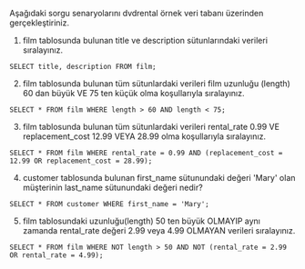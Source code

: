 Aşağıdaki sorgu senaryolarını dvdrental örnek veri tabanı üzerinden gerçekleştiriniz.

1) film tablosunda bulunan title ve description sütunlarındaki verileri sıralayınız.
```
SELECT title, description FROM film;
```
2) film tablosunda bulunan tüm sütunlardaki verileri film uzunluğu (length) 60 dan büyük VE 75 ten küçük olma koşullarıyla sıralayınız.
```
SELECT * FROM film WHERE length > 60 AND length < 75;
```
3) film tablosunda bulunan tüm sütunlardaki verileri rental_rate 0.99 VE replacement_cost 12.99 VEYA 28.99 olma koşullarıyla sıralayınız.
```
SELECT * FROM film WHERE rental_rate = 0.99 AND (replacement_cost = 12.99 OR replacement_cost = 28.99);
```
4) customer tablosunda bulunan first_name sütunundaki değeri 'Mary' olan müşterinin last_name sütunundaki değeri nedir?
```
SELECT * FROM customer WHERE first_name = 'Mary';
```
5) film tablosundaki uzunluğu(length) 50 ten büyük OLMAYIP aynı zamanda rental_rate değeri 2.99 veya 4.99 OLMAYAN verileri sıralayınız.
```
SELECT * FROM film WHERE NOT length > 50 AND NOT (rental_rate = 2.99 OR rental_rate = 4.99);
````

